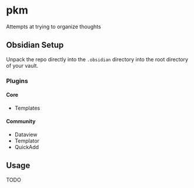 # pkm
Attempts at trying to organize thoughts

## Obsidian Setup
Unpack the repo directly into the `.obsidian` directory into the root directory of your vault.

### Plugins

#### Core
- Templates
#### Community
- Dataview
- Templator
- QuickAdd


## Usage
TODO
